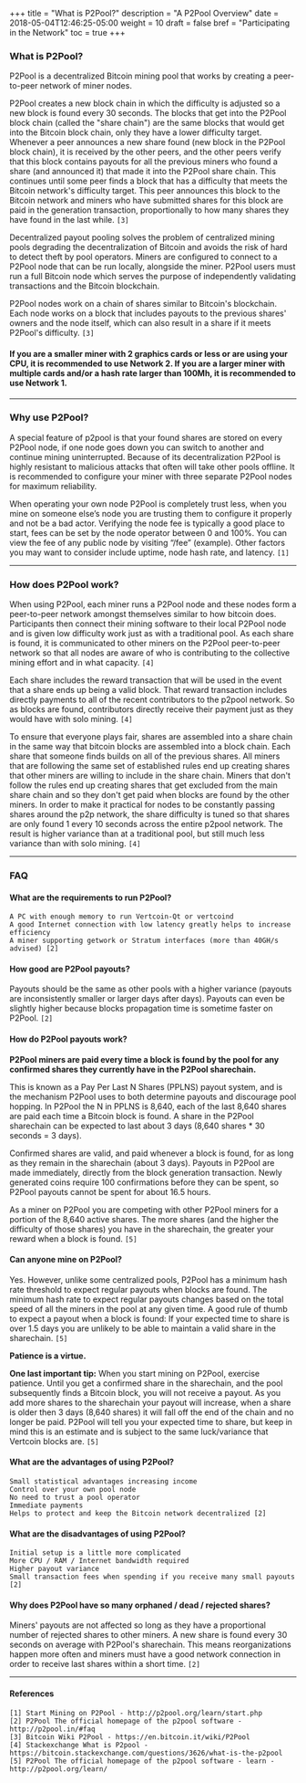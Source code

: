 +++
title = "What is P2Pool?"
description = "A P2Pool Overview"
date = 2018-05-04T12:46:25-05:00
weight = 10
draft = false
bref = "Participating in the Network"
toc = true
+++

### What is P2Pool?

P2Pool is a decentralized Bitcoin mining pool that works by creating a peer-to-peer network of miner nodes.

P2Pool creates a new block chain in which the difficulty is adjusted so a new block is found every 30 seconds. The blocks that get into the P2Pool block chain (called the "share chain") are the same blocks that would get into the Bitcoin block chain, only they have a lower difficulty target. Whenever a peer announces a new share found (new block in the P2Pool block chain), it is received by the other peers, and the other peers verify that this block contains payouts for all the previous miners who found a share (and announced it) that made it into the P2Pool share chain. This continues until some peer finds a block that has a difficulty that meets the Bitcoin network's difficulty target. This peer announces this block to the Bitcoin network and miners who have submitted shares for this block are paid in the generation transaction, proportionally to how many shares they have found in the last while. `[3]`

Decentralized payout pooling solves the problem of centralized mining pools degrading the decentralization of Bitcoin and avoids the risk of hard to detect theft by pool operators. Miners are configured to connect to a P2Pool node that can be run locally, alongside the miner. P2Pool users must run a full Bitcoin node which serves the purpose of independently validating transactions and the Bitcoin blockchain.

P2Pool nodes work on a chain of shares similar to Bitcoin's blockchain. Each node works on a block that includes payouts to the previous shares' owners and the node itself, which can also result in a share if it meets P2Pool's difficulty. `[3]`

#### If you are a smaller miner with 2 graphics cards or less or are using your CPU, it is recommended to use Network 2. If you are a larger miner with multiple cards and/or a hash rate larger than 100Mh, it is recommended to use Network 1.

--------------------------------------------

### Why use P2Pool?

A special feature of p2pool is that your found shares are stored on every P2Pool node, if one node goes down you can switch to another and continue mining uninterrupted. Because of its decentralization P2Pool is highly resistant to malicious attacks that often will take other pools offline. It is recommended to configure your miner with three separate P2Pool nodes for maximum reliability.

When operating your own node P2Pool is completely trust less, when you mine on someone else’s node you are trusting them to configure it properly and not be a bad actor. Verifying the node fee is typically a good place to start, fees can be set by the node operator between 0 and 100%. You can view the fee of any public node by visiting “/fee” (example). Other factors you may want to consider include uptime, node hash rate, and latency. `[1]` 

--------------------------------------------

### How does P2Pool work?  

When using P2Pool, each miner runs a P2Pool node and these nodes form a peer-to-peer network amongst themselves similar to how bitcoin does. Participants then connect their mining software to their local P2Pool node and is given low difficulty work just as with a traditional pool. As each share is found, it is communicated to other miners on the P2Pool peer-to-peer network so that all nodes are aware of who is contributing to the collective mining effort and in what capacity. `[4]`

Each share includes the reward transaction that will be used in the event that a share ends up being a valid block. That reward transaction includes directly payments to all of the recent contributors to the p2pool network. So as blocks are found, contributors directly receive their payment just as they would have with solo mining. `[4]`

To ensure that everyone plays fair, shares are assembled into a share chain in the same way that bitcoin blocks are assembled into a block chain. Each share that someone finds builds on all of the previous shares. All miners that are following the same set of established rules end up creating shares that other miners are willing to include in the share chain. Miners that don't follow the rules end up creating shares that get excluded from the main share chain and so they don't get paid when blocks are found by the other miners. In order to make it practical for nodes to be constantly passing shares around the p2p network, the share difficulty is tuned so that shares are only found 1 every 10 seconds across the entire p2pool network. The result is higher variance than at a traditional pool, but still much less variance than with solo mining. `[4]`

--------------------------------------------

### FAQ 

#### What are the requirements to run P2Pool? 

    A PC with enough memory to run Vertcoin-Qt or vertcoind
    A good Internet connection with low latency greatly helps to increase efficiency
    A miner supporting getwork or Stratum interfaces (more than 40GH/s advised) [2]

#### How good are P2Pool payouts? 

Payouts should be the same as other pools with a higher variance (payouts are inconsistently smaller or larger days after days). Payouts can even be slightly higher because blocks propagation time is sometime faster on P2Pool. `[2]`

#### How do P2Pool payouts work?

**P2Pool miners are paid every time a block is found by the pool for any confirmed shares they currently have in the P2Pool sharechain.**

This is known as a Pay Per Last N Shares (PPLNS) payout system, and is the mechanism P2Pool uses to both determine payouts and discourage pool hopping. In P2Pool the N in PPLNS is 8,640, each of the last 8,640 shares are paid each time a Bitcoin block is found. A share in the P2Pool sharechain can be expected to last about 3 days (8,640 shares * 30 seconds = 3 days).

Confirmed shares are valid, and paid whenever a block is found, for as long as they remain in the sharechain (about 3 days). Payouts in P2Pool are made immediately, directly from the block generation transaction. Newly generated coins require 100 confirmations before they can be spent, so P2Pool payouts cannot be spent for about 16.5 hours. 

As a miner on P2Pool you are competing with other P2Pool miners for a portion of the 8,640 active shares. The more shares (and the higher the difficulty of those shares) you have in the sharechain, the greater your reward when a block is found. `[5]`

#### Can anyone mine on P2Pool?
Yes. However, unlike some centralized pools, P2Pool has a minimum hash rate threshold to expect regular payouts when blocks are found. The minimum hash rate to expect regular payouts changes based on the total speed of all the miners in the pool at any given time. A good rule of thumb to expect a payout when a block is found: If your expected time to share is over 1.5 days you are unlikely to be able to maintain a valid share in the sharechain. `[5]`

**Patience is a virtue.**

**One last important tip:** When you start mining on P2Pool, exercise patience. Until you get a confirmed share in the sharechain, and the pool subsequently finds a Bitcoin block, you will not receive a payout. As you add more shares to the sharechain your payout will increase, when a share is older then 3 days (8,640 shares) it will fall off the end of the chain and no longer be paid. P2Pool will tell you your expected time to share, but keep in mind this is an estimate and is subject to the same luck/variance that Vertcoin blocks are. `[5]`

#### What are the advantages of using P2Pool? 

    Small statistical advantages increasing income
    Control over your own pool node
    No need to trust a pool operator
    Immediate payments
    Helps to protect and keep the Bitcoin network decentralized [2]

#### What are the disadvantages of using P2Pool?

    Initial setup is a little more complicated
    More CPU / RAM / Internet bandwidth required
    Higher payout variance
    Small transaction fees when spending if you receive many small payouts [2]

#### Why does P2Pool have so many orphaned / dead / rejected shares?

Miners' payouts are not affected so long as they have a proportional number of rejected shares to other miners. A new share is found every 30 seconds on average with P2Pool's sharechain. This means reorganizations happen more often and miners must have a good network connection in order to receive last shares within a short time. `[2]`

--------------------------------------------

#### References
`[1] Start Mining on P2Pool - http://p2pool.org/learn/start.php`  
`[2] P2Pool The official homepage of the p2pool software - http://p2pool.in/#faq`  
`[3] Bitcoin Wiki P2Pool - https://en.bitcoin.it/wiki/P2Pool`  
`[4] Stackexchange What is P2pool - https://bitcoin.stackexchange.com/questions/3626/what-is-the-p2pool`  
`[5] P2Pool The official homepage of the p2pool software - learn - http://p2pool.org/learn/`
